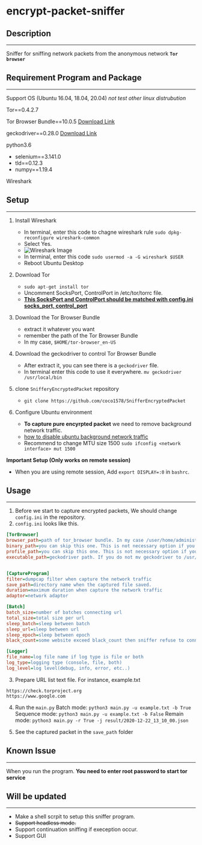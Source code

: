 # encrypt-packet-sniffer 

## Description

---

Sniffer for sniffing network packets from the anonymous network **`Tor browser`**

## Requirement Program and Package

---

Support OS (Ubuntu 16.04, 18.04, 20.04) *not test other linux distrubution*

Tor==0.4.2.7

Tor Browser Bundle==10.0.5 [Download Link](https://archive.torproject.org/tor-package-archive/torbrowser/10.0.5/tor-browser-linux64-10.0.5_en-US.tar.xz)

geckodriver==0.28.0 [Download Link]([https://github.com/mozilla/geckodriver/releases/download/v0.28.0/geckodriver-v0.28.0-linux64.tar.gz](https://github.com/mozilla/geckodriver/releases/download/v0.28.0/geckodriver-v0.28.0-linux64.tar.gz))

python3.6
- selenium==3.141.0
- tld==0.12.3
- numpy==1.19.4

Wireshark

## Setup

---
1. Install Wireshark
    - In terminal, enter this code to chagne wireshark rule `sudo dpkg-reconfigure wireshark-common`
    - Select Yes.
    - ![Wireshark Image](https://user-images.githubusercontent.com/25210326/102443317-c07b9380-4069-11eb-9922-d7597df00e9e.png)
    - In terminal, enter this code `sudo usermod -a -G wireshark $USER`
    - Reboot Ubuntu Desktop

2. Download Tor
    - `sudo apt-get install tor`
    - Uncomment SocksPort, ControlPort in /etc/tor/torrc file.
    - <u>**This SocksPort and ControlPort should be matched with config.ini socks_port, control_port**</u>

3. Download the Tor Browser Bundle
    - extract it whatever you want
    - remember the path of the Tor Browser Bundle
    - In my case, `$HOME/tor-browser_en-US`

4. Download the geckodriver to control Tor Browser Bundle
    - After extract it, you can see there is a `geckodriver` file.
    - In terminal enter this code to use it everywhere. `mv geckodriver /usr/local/bin`

5. clone `SnifferyEncryptedPacket` repository
    - `git clone https://github.com/coco1578/SnifferEncryptedPacket`

6. Configure Ubuntu environment
    - **To capture pure encyrpted packet** we need to remove background network traffic.
    - [how to disable ubuntu background network traffic](https://help.ubuntu.com/community/AutomaticConnections)
    - Recommend to change MTU size 1500 `sudo ifconfig <network interface> mut 1500`

**Important Setup (Only works on remote session)**
- When you are using remote session, Add `export DISPLAY=:0` in `bashrc`.


## Usage

---
1. Before we start to capture encrypted packets, We should change `config.ini` in the repository.
2. `config.ini` looks like this.
~~~ini
[TorBrowser]
browser_path=path of tor_browser bundle. In my case /user/home/administrator/tor-browser_en-US
binary_path=you can skip this one. This is not necessary option if you insert browser_path above.
profile_path=you can skip this one. This is not necessary option if you insert browser_path above.
executable_path=geckodriver path. If you do not mv geckodriver to /usr/local/bin then insert the path of geckodriver


[CaptureProgram]
filter=dumpcap filter when capture the network traffic 
save_path=directory name when the captured file saved.
duration=maximum duration when capture the network traffic
adaptor=network adaptor

[Batch]
batch_size=number of batches connecting url
total_size=total size per url
sleep_batch=sleep between batch
sleep_url=sleep between url
sleep_epoch=sleep between epoch
black_count=some website exceed black_count then sniffer refuse to connect that website

[Logger]
file_name=log file name if log type is file or both 
log_type=logging type (console, file, both)
log_level=log level(debug, info, error, etc..)
~~~

3. Prepare URL list text file. For instance, example.txt
~~~
https://check.torproject.org
https://www.google.com
~~~

4. Run the `main.py`
Batch mode: `python3 main.py -u example.txt -b True`
Sequence mode: `python3 main.py -u example.txt -b False`
Remain mode: `python3 main.py -r True -j result/2020-12-22_13_10_00.json`

5. See the captured packet in the `save_path` folder


## Known Issue
---
When you run the program. **You need to enter root password to start tor service**

## Will be updated

---
* Make a shell scrpit to setup this sniffer program.
* <del>Support headless mode.<del/>
* Support continuation sniffing if exeception occur.
* Support GUI